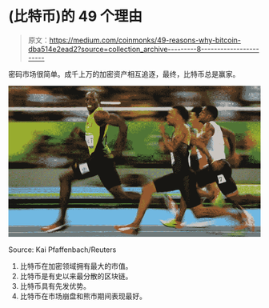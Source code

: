 # (比特币)的 49 个理由

> 原文：<https://medium.com/coinmonks/49-reasons-why-bitcoin-dba514e2ead2?source=collection_archive---------8----------------------->

密码市场很简单。成千上万的加密资产相互追逐，最终，比特币总是赢家。

![](img/472697e7c9623708f68c5f10c1410e09.png)

Source: Kai Pfaffenbach/Reuters

1.  比特币在加密领域拥有最大的市值。
2.  比特币是有史以来最分散的区块链。
3.  比特币具有先发优势。
4.  比特币在市场崩盘和熊市期间表现最好。
